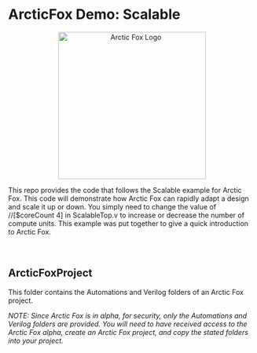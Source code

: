 # ArcticFox Demo: Scalable

<p align="center">
    <img src="https://icii.io/wp-content/uploads/2022/09/New-Arctic-Fox-Logo.Blue_.For-Animation.WithBehindForGaps-1.svg" alt="Arctic Fox Logo" style="width:300px;"/>
</p>
This repo provides the code that follows the Scalable example for Arctic Fox. This code will demonstrate how Arctic Fox can rapidly adapt a design and scale it up or down. You simply need to change the value of //[$coreCount 4] in ScalableTop.v to increase or decrease the number of compute units. This example was put together to give a quick introduction to Arctic Fox. 

<br>
<br>
<br>

## ArcticFoxProject
This folder contains the Automations and Verilog folders of an Arctic Fox project.

*NOTE: Since Arctic Fox is in alpha, for security, only the Automations and Verilog folders are provided. You will need to have received access to the Arctic Fox alpha, create an Arctic Fox project, and copy the stated folders into your project.*
